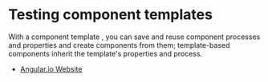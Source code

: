 # Testing component templates

With a component template , you can save and reuse component processes and properties and create components from them; template-based components inherit the template's properties and process.

- [Angular.io Website](https://angular.io/guide/architecture-components)
